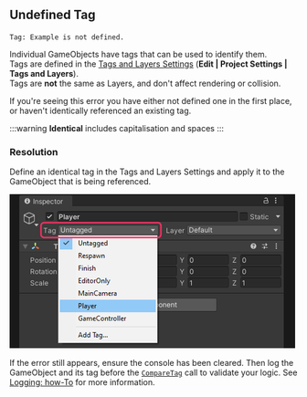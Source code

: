## Undefined Tag

```
Tag: Example is not defined.
```

Individual GameObjects have tags that can be used to identify them.  
Tags are defined in the [Tags and Layers Settings](https://docs.unity3d.com/Manual/class-TagManager.html) (**Edit | Project Settings | Tags and Layers**).  
Tags are **not** the same as Layers, and don't affect rendering or collision.  

If you're seeing this error you have either not defined one in the first place, or haven't identically referenced an existing tag.  

:::warning
**Identical** includes capitalisation and spaces
:::

### Resolution
Define an identical tag in the Tags and Layers Settings and apply it to the GameObject that is being referenced.  

![Tag Dropdown](tag-dropdown.png)  

If the error still appears, ensure the console has been cleared. Then log the GameObject and its tag before the [`CompareTag`](https://docs.unity3d.com/ScriptReference/GameObject.CompareTag.html) call to validate your logic.
See [Logging: how-To](../Debugging/Logging/How-to.md) for more information.
